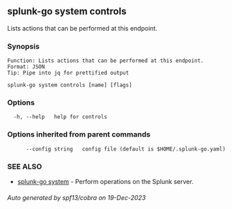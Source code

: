 ## splunk-go system controls

Lists actions that can be performed at this endpoint.

### Synopsis


	Function: Lists actions that can be performed at this endpoint. 
	Format: JSON
	Tip: Pipe into jq for prettified output

```
splunk-go system controls [name] [flags]
```

### Options

```
  -h, --help   help for controls
```

### Options inherited from parent commands

```
      --config string   config file (default is $HOME/.splunk-go.yaml)
```

### SEE ALSO

* [splunk-go system](splunk-go_system.md)	 - Perform operations on the Splunk server.

###### Auto generated by spf13/cobra on 19-Dec-2023
